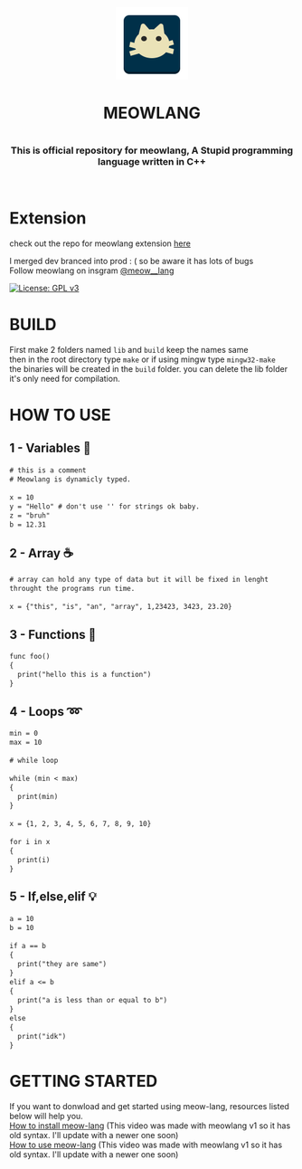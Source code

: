 <p align="center">
    <img src="icon.png">
    <h1 align="center">MEOWLANG<h1>
</p>

<h3 align="center">
  This is official repository for meowlang, A Stupid programming language written in C++
</h3>
<br>

# Extension
check out the repo for meowlang extension [here](https://github.com/DevyDhanish/meow-lang-extension)<br>

I merged dev branced into prod : ( so be aware it has lots of bugs<br>
Follow meowlang on insgram [@meow__lang](https://www.instagram.com/meow__lang/)<br>

[![License: GPL v3](https://img.shields.io/badge/License-GPL%20v3-blue.svg)](https://www.gnu.org/licenses/gpl-3.0)

# BUILD
First make 2 folders named `lib` and `build` keep the names same <br>
then in the root directory type `make` or if using mingw type `mingw32-make` <br>
the binaries will be created in the `build` folder. you can delete the lib folder it's only need for compilation. <br>

# HOW TO USE
## 1 - Variables 🔢
```
# this is a comment
# Meowlang is dynamicly typed.

x = 10
y = "Hello" # don't use '' for strings ok baby.
z = "bruh"
b = 12.31
```

## 2 - Array ☕
```
# array can hold any type of data but it will be fixed in lenght throught the programs run time.

x = {"this", "is", "an", "array", 1,23423, 3423, 23.20} 
```
## 3 - Functions 🚗
```
func foo()
{
  print("hello this is a function")
}
```

## 4 - Loops ➿
```
min = 0
max = 10

# while loop

while (min < max)
{
  print(min)
}

x = {1, 2, 3, 4, 5, 6, 7, 8, 9, 10}

for i in x
{
  print(i)
}
```

## 5 - If,else,elif 💡
```
a = 10
b = 10

if a == b
{
  print("they are same")
}
elif a <= b
{
  print("a is less than or equal to b")
}
else
{
  print("idk")
}
```

# GETTING STARTED
If you want to donwload and get started using meow-lang, resources listed below will help you.<br>
[How to install meow-lang](https://github.com/DevyDhanish/meow-lang/wiki/How-to-download-and-install-Meow%E2%80%90Lang-in-Windows) (This video was made with meowlang v1 so it has old syntax. I'll update with a newer one soon)<br>
[How to use meow-lang](https://github.com/DevyDhanish/meow-lang/wiki/How-to-use-meow%E2%80%90lang) (This video was made with meowlang v1 so it has old syntax. I'll update with a newer one soon)<br>
